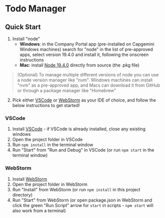 # Todo Manager

## Quick Start
1. Install "node"
    - **Windows**: in the Company Portal app (pre-installed on Capgemini Windows machines) search for "node" in the list of pre-approved apps, select version 19.4.0 and install it, following the onscreen instructions
    - **Mac**: install [Node 19.4.0](https://nodejs.org/dist/v19.4.0/) directly from source (the .pkg file)
> (Optional) To manage multiple different versions of node you can use a node version manager like "nvm". Windows machines can install "nvm" as a pre-approved app, and Macs can download it from GitHub or through a package manager like "Homebrew"
2. Pick either [VSCode](https://code.visualstudio.com/) or [WebStorm](https://www.jetbrains.com/webstorm/) as your IDE of choice, and follow the below instructions to get started!

### VSCode
1. Install [VSCode](https://code.visualstudio.com/) - if VSCode is already installed, close any existing windows
2. Open the project folder in VSCode
3. Run `npm install` in the terminal window
4. Run "Start" from "Run and Debug" in VSCode (or run `npm start` in the terminal window)

### WebStorm
1. Install [WebStorm](https://www.jetbrains.com/webstorm/)
2. Open the project folder in WebStorm 
3. Run "Install" from WebStorm (or run `npm install` in this project directory)
4. Run "Start" from WebStorm (or open package.json in WebStorm and click the green "Run Script" arrow for `start` in scripts - `npm start` will also work from a terminal)
